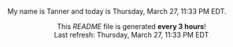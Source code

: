 My name is Tanner and today is Thursday, March 27, 11:33 PM EDT.

<p align="center">This <i>README</i> file is generated <b>every 3 hours</b>!</br>Last refresh: Thursday, March 27, 11:33 PM EDT<br /></p>
